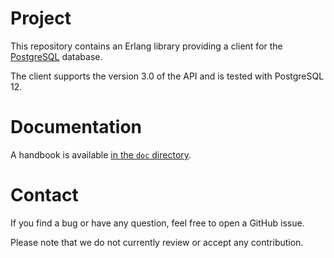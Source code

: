 # Project
This repository contains an Erlang library providing a client for the
[PostgreSQL](https://www.postgresql.org) database.

The client supports the version 3.0 of the API and is tested with
PostgreSQL 12.

# Documentation
A handbook is available [in the `doc`
directory](https://github.com/exograd/erl-pgc/blob/master/doc/handbook.md).

# Contact
If you find a bug or have any question, feel free to open a GitHub issue.

Please note that we do not currently review or accept any contribution.

